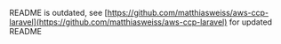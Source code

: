 README is outdated, see [https://github.com/matthiasweiss/aws-ccp-laravel](https://github.com/matthiasweiss/aws-ccp-laravel) for updated README
